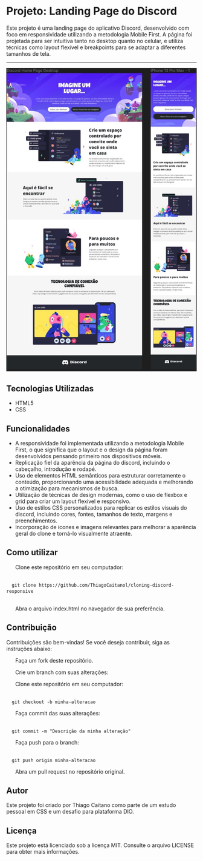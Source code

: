 <h1>Projeto: Landing Page do Discord</h1>
<p>Este projeto é uma landing page do aplicativo Discord, desenvolvido com foco em responsividade utilizando a metodologia Mobile First. A página foi projetada para ser intuitiva tanto no desktop quanto no celular, e utiliza técnicas como layout flexível e breakpoints para se adaptar a diferentes tamanhos de tela.</p><hr>
<p align="center">
  <img src="figma.jpg" alt="Exemplo de projeto" />
</p>

<h2>Tecnologias Utilizadas</h2>
<ul>
    <li>HTML5</li>
    <li>CSS</li>
</ul>

<h2>Funcionalidades</h2>
<ul>
    <li>A responsividade foi implementada utilizando a metodologia Mobile First, o que significa que o layout e o design da página foram desenvolvidos pensando primeiro nos dispositivos móveis.</li>
    <li>Replicação fiel da aparência da página do discord, incluindo o cabeçalho, introdução e rodapé.</li>
    <li>Uso de elementos HTML semânticos para estruturar corretamente o conteúdo, proporcionando uma acessibilidade adequada e melhorando a otimização para mecanismos de busca.</li>
    <li>Utilização de técnicas de design modernas, como o uso de flexbox e grid para criar um layout flexível e responsivo.</li>
    <li>Uso de estilos CSS personalizados para replicar os estilos visuais do discord, incluindo cores, fontes, tamanhos de texto, margens e preenchimentos.</li>
    <li>Incorporação de ícones e imagens relevantes para melhorar a aparência geral do clone e torná-lo visualmente atraente.</li>
</ul>

<h2>Como utilizar</h2>
<ol>Clone este repositório em seu computador:</ol>
<pre><code class="language-bash">
  git clone https://github.com/ThiagoCaitanol/cloning-discord-responsive
 </code></pre>
<ol>Abra o arquivo index.html no navegador de sua preferência.</ol>

<h2>Contribuição</h2>
Contribuições são bem-vindas! Se você deseja contribuir, siga as instruções abaixo:

<ol>Faça um fork deste repositório.</ol>
<ol>Crie um branch com suas alterações:</ol>

<ol>Clone este repositório em seu computador:</ol>
<pre><code class="language-bash">
  git checkout -b minha-alteracao
</code></pre>

<ol>Faça commit das suas alterações:</ol>

<pre><code class="language-bash">
  git commit -m "Descrição da minha alteração"
</code></pre>

<ol>Faça push para o branch:</ol>

<pre><code class="language-bash">
  git push origin minha-alteracao
</code></pre>

<ol>Abra um pull request no repositório original.</ol>

<h2>Autor</h2>
<p>Este projeto foi criado por Thiago Caitano como parte de um estudo pessoal em CSS e um desafio para plataforma DIO.</p>

<h2>Licença</h2>
Este projeto está licenciado sob a licença MIT. Consulte o arquivo LICENSE para obter mais informações.

